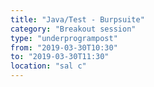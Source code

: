 ```yaml
---
title: "Java/Test - Burpsuite"
category: "Breakout session"
type: "underprogrampost"
from: "2019-03-30T10:30"
to: "2019-03-30T11:30"
location: "sal c"
---
```

